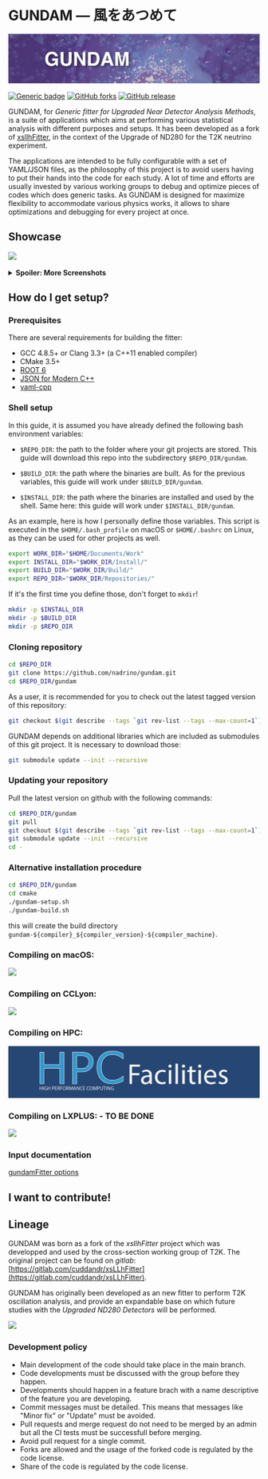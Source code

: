 # GUNDAM — 風をあつめて 

![](./resources/images/banner2.png)

[![Generic badge](https://img.shields.io/badge/Example_of_inputs-OA2020-GREEN.svg)](https://github.com/nadrino/gundamInputOa2020)  [![GitHub forks](https://badgen.net/github/forks/nadrino/gundam/)](https://github.com/nadrino/gundam/network/members) [![GitHub release](https://img.shields.io/github/release/nadrino/gundam.svg)](https://github.com/nadrino/gundam/releases/)

GUNDAM, for *Generic fitter for Upgraded Near Detector Analysis Methods*, is a suite
of applications which aims at performing various statistical analysis with different
purposes and setups. It has been developed as a fork of 
[xsllhFitter](https://gitlab.com/cuddandr/xsLLhFitter), in the context of the Upgrade
of ND280 for the T2K neutrino experiment.

The applications are intended to be fully configurable with a set of YAML/JSON files, as
the philosophy of this project is to avoid users having to put their hands into the code
for each study. A lot of time and efforts are usually invested by various working groups
to debug and optimize pieces of codes which does generic tasks. As GUNDAM is designed for
maximize flexibility to accommodate various physics works, it allows to share optimizations
and debugging for every project at once.

## Showcase

![](./resources/images/samplesExample.png)

<details>
  <summary><b>Spoiler: More Screenshots</b></summary>

![](./resources/images/postFitCorrExample.png)

</details>



## How do I get setup?

### Prerequisites

There are several requirements for building the fitter:
- GCC 4.8.5+ or Clang 3.3+ (a C++11 enabled compiler)
- CMake 3.5+
- [ROOT 6](https://github.com/root-project/root)
- [JSON for Modern C++](https://github.com/nlohmann/json)
- [yaml-cpp](https://github.com/jbeder/yaml-cpp)

### Shell setup

In this guide, it is assumed you have already defined the following bash environment
variables:

- `$REPO_DIR`: the path to the folder where your git projects are stored. This guide
  will download this repo into the subdirectory `$REPO_DIR/gundam`.

- `$BUILD_DIR`: the path where the binaries are built. As for the previous variables,
  this guide will work under `$BUILD_DIR/gundam`.

- `$INSTALL_DIR`: the path where the binaries are installed and used by the shell.
  Same here: this guide will work under `$INSTALL_DIR/gundam`.

As an example, here is how I personally define those variables. This script is executed
in the `$HOME/.bash_profile` on macOS or `$HOME/.bashrc` on Linux, as they can be used
for other projects as well.

```bash
export WORK_DIR="$HOME/Documents/Work"
export INSTALL_DIR="$WORK_DIR/Install/"
export BUILD_DIR="$WORK_DIR/Build/"
export REPO_DIR="$WORK_DIR/Repositories/"
```

If it's the first time you define those, don't forget to `mkdir`!

```bash
mkdir -p $INSTALL_DIR
mkdir -p $BUILD_DIR
mkdir -p $REPO_DIR
```

### Cloning repository

```bash
cd $REPO_DIR
git clone https://github.com/nadrino/gundam.git
cd $REPO_DIR/gundam
```

As a user, it is recommended for you to check out the latest tagged version of this
repository:

```bash
git checkout $(git describe --tags `git rev-list --tags --max-count=1`)
```

GUNDAM depends on additional libraries which are included as submodules of this git
project. It is necessary to download those:

```bash
git submodule update --init --recursive
```

### Updating your repository

Pull the latest version on github with the following commands:

```bash
cd $REPO_DIR/gundam
git pull
git checkout $(git describe --tags `git rev-list --tags --max-count=1`)
git submodule update --init --recursive
cd -
```

### Alternative installation procedure

```bash
cd $REPO_DIR/gundam
cd cmake
./gundam-setup.sh
./gundam-build.sh
```

this will create the build directory `gundam-${compiler}_${compiler_version}-${compiler_machine}`.

### Compiling on macOS:

[![](./resources/guides/images/macOsLogo.png)](./resources/guides/installOnMacOs.md)


### Compiling on CCLyon:

[![](./resources/guides/images/cc_in2p3_logo.png)](./resources/guides/installOnCCLyon.md)


### Compiling on HPC:

[![](./resources/guides/images/hpcLogo.png)](./resources/guides/installOnHpc.md)


### Compiling on LXPLUS: - TO BE DONE

[![](./resources/guides/images/lxplusLogo.png)](./resources/guides/.md)




### Input documentation

[gundamFitter options](./documentation/applications/gundamFitter.md)

## I want to contribute!

## Lineage

GUNDAM was born as a fork of the *xsllhFitter* project which was developped and used by
the cross-section working group of T2K. The original project can be found on *gitlab*:
[https://gitlab.com/cuddandr/xsLLhFitter](https://gitlab.com/cuddandr/xsLLhFitter).

GUNDAM has originally been developed as an new fitter to perform T2K oscillation
analysis, and provide an expandable base on which future studies with the *Upgraded
ND280 Detectors* will be performed.

![](./resources/images/ride.png)

### Development policy 

- Main development of the code should take place in the main branch.
- Code developments must be discussed with the group before they happen.
- Developments should happen in a feature brach with a name descriptive of the feature you are developing. 
- Commit messages must be detailed. This means that messages like "Minor fix" or "Update" must be avoided.
- Pull requests and merge request do not need to be merged by an admin but all the CI tests must be successfull before merging.
- Avoid pull request for a single commit. 
- Forks are allowed and the usage of the forked code is regulated by the code license. 
- Share of the code is regulated by the code license. 

